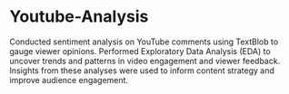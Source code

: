 # Youtube-Analysis
Conducted sentiment analysis on YouTube comments using TextBlob to gauge viewer opinions. Performed Exploratory Data Analysis (EDA) to uncover trends and patterns in video engagement and viewer feedback. Insights from these analyses were used to inform content strategy and improve audience engagement.
